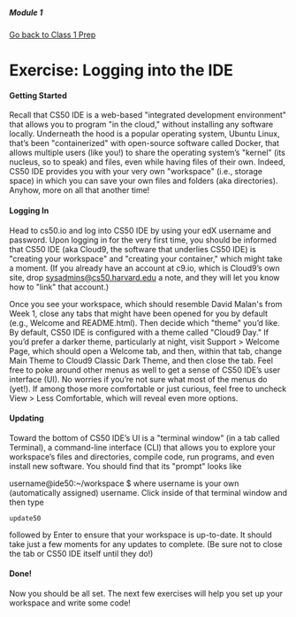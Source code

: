 ##### Module 1

[Go back to Class 1 Prep](../../class1-prep#getting-set-up)

# Exercise: Logging into the IDE

#### Getting Started
Recall that CS50 IDE is a web-based "integrated development environment" that allows you to program "in the cloud," without installing any software locally. Underneath the hood is a popular operating system, Ubuntu Linux, that’s been "containerized" with open-source software called Docker, that allows multiple users (like you!) to share the operating system’s "kernel" (its nucleus, so to speak) and files, even while having files of their own. Indeed, CS50 IDE provides you with your very own "workspace" (i.e., storage space) in which you can save your own files and folders (aka directories). Anyhow, more on all that another time!

#### Logging In
Head to cs50.io and log into CS50 IDE by using your edX username and password. Upon logging in for the very first time, you should be informed that CS50 IDE (aka Cloud9, the software that underlies CS50 IDE) is "creating your workspace" and "creating your container," which might take a moment. (If you already have an account at c9.io, which is Cloud9’s own site, drop sysadmins@cs50.harvard.edu a note, and they will let you know how to "link" that account.)

Once you see your workspace, which should resemble David Malan's from Week 1, close any tabs that might have been opened for you by default (e.g., Welcome and README.html). Then decide which "theme" you’d like. By default, CS50 IDE is configured with a theme called "Cloud9 Day." If you’d prefer a darker theme, particularly at night, visit Support > Welcome Page, which should open a Welcome tab, and then, within that tab, change Main Theme to Cloud9 Classic Dark Theme, and then close the tab. Feel free to poke around other menus as well to get a sense of CS50 IDE’s user interface (UI). No worries if you’re not sure what most of the menus do (yet!). If among those more comfortable or just curious, feel free to uncheck View > Less Comfortable, which will reveal even more options.

#### Updating
Toward the bottom of CS50 IDE’s UI is a "terminal window" (in a tab called Terminal), a command-line interface (CLI) that allows you to explore your workspace’s files and directories, compile code, run programs, and even install new software. You should find that its "prompt" looks like

username@ide50:~/workspace $
where username is your own (automatically assigned) username. Click inside of that terminal window and then type
```
update50
```
followed by Enter to ensure that your workspace is up-to-date. It should take just a few moments for any updates to complete. (Be sure not to close the tab or CS50 IDE itself until they do!)

#### Done!

Now you should be all set. The next few exercises will help you set up your workspace and write some code!
